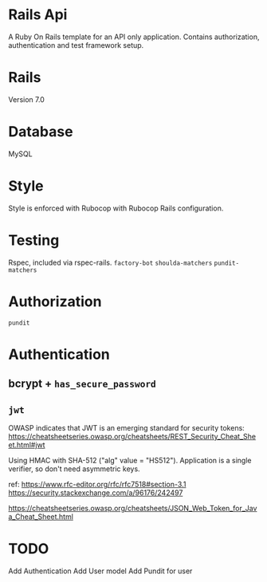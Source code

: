 # Rails Api
A Ruby On Rails template for an API only application.   Contains authorization,
authentication and test framework setup.

# Rails
Version 7.0

# Database
MySQL

# Style
Style is enforced with Rubocop with Rubocop Rails configuration.

# Testing
Rspec, included via rspec-rails.
`factory-bot`
`shoulda-matchers`
`pundit-matchers`

# Authorization
`pundit`

# Authentication
## bcrypt + `has_secure_password`
## `jwt`
OWASP indicates that JWT is an emerging standard for security tokens:
https://cheatsheetseries.owasp.org/cheatsheets/REST_Security_Cheat_Sheet.html#jwt

Using HMAC with SHA-512 ("alg" value = "HS512").
Application is a single verifier, so don't need asymmetric keys.


ref:
https://www.rfc-editor.org/rfc/rfc7518#section-3.1
https://security.stackexchange.com/a/96176/242497

https://cheatsheetseries.owasp.org/cheatsheets/JSON_Web_Token_for_Java_Cheat_Sheet.html


# TODO
Add Authentication
Add User model
Add Pundit for user
